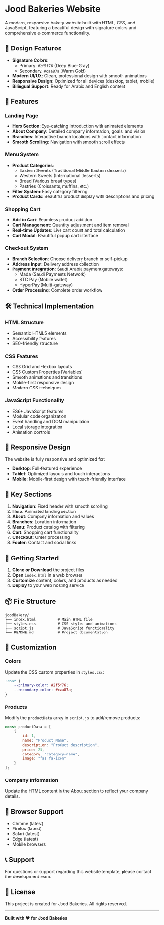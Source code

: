 # Jood Bakeries Website

A modern, responsive bakery website built with HTML, CSS, and JavaScript, featuring a beautiful design with signature colors and comprehensive e-commerce functionality.

## 🎨 Design Features

- **Signature Colors**: 
  - Primary: `#2f5f76` (Deep Blue-Gray)
  - Secondary: `#caa87a` (Warm Gold)
- **Modern UI/UX**: Clean, professional design with smooth animations
- **Responsive Design**: Optimized for all devices (desktop, tablet, mobile)
- **Bilingual Support**: Ready for Arabic and English content

## 🚀 Features

### Landing Page
- **Hero Section**: Eye-catching introduction with animated elements
- **About Company**: Detailed company information, goals, and vision
- **Branches**: Interactive branch locations with contact information
- **Smooth Scrolling**: Navigation with smooth scroll effects

### Menu System
- **Product Categories**: 
  - Eastern Sweets (Traditional Middle Eastern desserts)
  - Western Sweets (International desserts)
  - Bread (Various bread types)
  - Pastries (Croissants, muffins, etc.)
- **Filter System**: Easy category filtering
- **Product Cards**: Beautiful product display with descriptions and pricing

### Shopping Cart
- **Add to Cart**: Seamless product addition
- **Cart Management**: Quantity adjustment and item removal
- **Real-time Updates**: Live cart count and total calculation
- **Cart Modal**: Beautiful popup cart interface

### Checkout System
- **Branch Selection**: Choose delivery branch or self-pickup
- **Address Input**: Delivery address collection
- **Payment Integration**: Saudi Arabia payment gateways:
  - Mada (Saudi Payments Network)
  - STC Pay (Mobile wallet)
  - HyperPay (Multi-gateway)
- **Order Processing**: Complete order workflow

## 🛠️ Technical Implementation

### HTML Structure
- Semantic HTML5 elements
- Accessibility features
- SEO-friendly structure

### CSS Features
- CSS Grid and Flexbox layouts
- CSS Custom Properties (Variables)
- Smooth animations and transitions
- Mobile-first responsive design
- Modern CSS techniques

### JavaScript Functionality
- ES6+ JavaScript features
- Modular code organization
- Event handling and DOM manipulation
- Local storage integration
- Animation controls

## 📱 Responsive Design

The website is fully responsive and optimized for:
- **Desktop**: Full-featured experience
- **Tablet**: Optimized layouts and touch interactions
- **Mobile**: Mobile-first design with touch-friendly interface

## 🎯 Key Sections

1. **Navigation**: Fixed header with smooth scrolling
2. **Hero**: Animated landing section
3. **About**: Company information and values
4. **Branches**: Location information
5. **Menu**: Product catalog with filtering
6. **Cart**: Shopping cart functionality
7. **Checkout**: Order processing
8. **Footer**: Contact and social links

## 🚀 Getting Started

1. **Clone or Download** the project files
2. **Open** `index.html` in a web browser
3. **Customize** content, colors, and products as needed
4. **Deploy** to your web hosting service

## 📦 File Structure

```
joodBakery/
├── index.html          # Main HTML file
├── styles.css          # CSS styles and animations
├── script.js           # JavaScript functionality
└── README.md           # Project documentation
```

## 🎨 Customization

### Colors
Update the CSS custom properties in `styles.css`:
```css
:root {
    --primary-color: #2f5f76;
    --secondary-color: #caa87a;
}
```

### Products
Modify the `productData` array in `script.js` to add/remove products:
```javascript
const productData = [
    {
        id: 1,
        name: "Product Name",
        description: "Product description",
        price: 25,
        category: "category-name",
        image: "fas fa-icon"
    }
];
```

### Company Information
Update the HTML content in the About section to reflect your company details.

## 🔧 Browser Support

- Chrome (latest)
- Firefox (latest)
- Safari (latest)
- Edge (latest)
- Mobile browsers

## 📞 Support

For questions or support regarding this website template, please contact the development team.

## 📄 License

This project is created for Jood Bakeries. All rights reserved.

---

**Built with ❤️ for Jood Bakeries**
